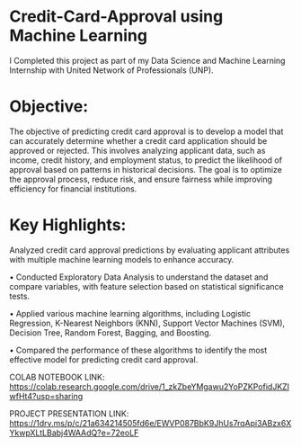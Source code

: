 # Credit-Card-Approval using Machine Learning

I Completed this project as part of my Data Science and Machine Learning Internship with United Network of Professionals (UNP).

# Objective:

The objective of predicting credit card approval is to develop a model that can accurately determine whether a credit card application should be approved or rejected. This involves analyzing applicant data, such as income, credit history, and employment status, to predict the likelihood of approval based on patterns in historical decisions. The goal is to optimize the approval process, reduce risk, and ensure fairness while improving efficiency for financial institutions.

# Key Highlights:

Analyzed credit card approval predictions by evaluating applicant attributes with multiple machine learning models to enhance accuracy.

• Conducted Exploratory Data Analysis to understand the dataset and compare variables, with feature selection based on statistical significance tests.

• Applied various machine learning algorithms, including Logistic Regression, K-Nearest Neighbors (KNN), Support Vector Machines (SVM), Decision Tree, Random Forest, Bagging, and Boosting.

• Compared the performance of these algorithms to identify the most effective model for predicting credit card approval.

COLAB NOTEBOOK LINK: https://colab.research.google.com/drive/1_zkZbeYMgawu2YoPZKPofidJKZIwfHt4?usp=sharing

PROJECT PRESENTATION LINK: https://1drv.ms/p/c/21a634214505fd6e/EWVP087BbK9JhUs7rqApi3ABzx6XYkwpXLtLBabj4WAAdQ?e=72eoLF

